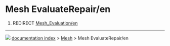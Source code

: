 # Mesh EvaluateRepair/en
1.  REDIRECT [Mesh_Evaluation/en](Mesh_Evaluation/en.md)



---
![](images/Right_arrow.png) [documentation index](../README.md) > [Mesh](Mesh_Workbench.md) > Mesh EvaluateRepair/en
